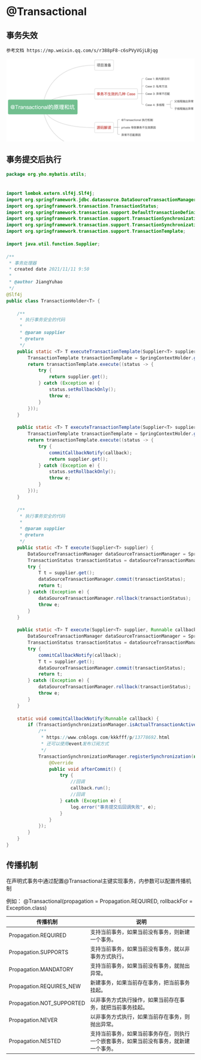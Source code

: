 # @Transactional

## 事务失效

```
参考文档 https://mp.weixin.qq.com/s/r388pF8-c6sPVyVGjLBjqg
```



![image-20221016173901140](assets/image-20221016173901140.png)

## 事务提交后执行

```java
package org.yho.mybatis.utils;


import lombok.extern.slf4j.Slf4j;
import org.springframework.jdbc.datasource.DataSourceTransactionManager;
import org.springframework.transaction.TransactionStatus;
import org.springframework.transaction.support.DefaultTransactionDefinition;
import org.springframework.transaction.support.TransactionSynchronizationAdapter;
import org.springframework.transaction.support.TransactionSynchronizationManager;
import org.springframework.transaction.support.TransactionTemplate;

import java.util.function.Supplier;

/**
 * 事务处理器
 * created date 2021/11/11 9:50
 *
 * @author JiangYuhao
 */
@Slf4j
public class TransactionHolder<T> {

    /**
     * 执行事务安全的代码
     *
     * @param supplier
     * @return
     */
    public static <T> T executeTransactionTemplate(Supplier<T> supplier) {
        TransactionTemplate transactionTemplate = SpringContextHolder.getBean(TransactionTemplate.class);
        return transactionTemplate.execute((status -> {
            try {
                return supplier.get();
            } catch (Exception e) {
                status.setRollbackOnly();
                throw e;
            }
        }));
    }

    public static <T> T executeTransactionTemplate(Supplier<T> supplier, Runnable callback) {
        TransactionTemplate transactionTemplate = SpringContextHolder.getBean(TransactionTemplate.class);
        return transactionTemplate.execute((status -> {
            try {
                commitCallbackNotify(callback);
                return supplier.get();
            } catch (Exception e) {
                status.setRollbackOnly();
                throw e;
            }
        }));
    }

    /**
     * 执行事务安全的代码
     *
     * @param supplier
     * @return
     */
    public static <T> T execute(Supplier<T> supplier) {
        DataSourceTransactionManager dataSourceTransactionManager = SpringContextHolder.getBean(DataSourceTransactionManager.class);
        TransactionStatus transactionStatus = dataSourceTransactionManager.getTransaction(new DefaultTransactionDefinition());
        try {
            T t = supplier.get();
            dataSourceTransactionManager.commit(transactionStatus);
            return t;
        } catch (Exception e) {
            dataSourceTransactionManager.rollback(transactionStatus);
            throw e;
        }
    }

    public static <T> T execute(Supplier<T> supplier, Runnable callback) {
        DataSourceTransactionManager dataSourceTransactionManager = SpringContextHolder.getBean(DataSourceTransactionManager.class);
        TransactionStatus transactionStatus = dataSourceTransactionManager.getTransaction(new DefaultTransactionDefinition());
        try {
            commitCallbackNotify(callback);
            T t = supplier.get();
            dataSourceTransactionManager.commit(transactionStatus);
            return t;
        } catch (Exception e) {
            dataSourceTransactionManager.rollback(transactionStatus);
            throw e;
        }
    }

    static void commitCallbackNotify(Runnable callback) {
        if (TransactionSynchronizationManager.isActualTransactionActive()) {
            /**
             * https://www.cnblogs.com/kkkfff/p/13778692.html
             * 还可以使用event发布订阅方式
             */
            TransactionSynchronizationManager.registerSynchronization(new TransactionSynchronizationAdapter() {
                @Override
                public void afterCommit() {
                    try {
                        //回调
                        callback.run();
                        //回调
                    } catch (Exception e) {
                        log.error("事务提交后回调失败", e);
                    }
                }
            });
        }
    }
}

```

## 传播机制

在声明式事务中通过配置@Transactional主键实现事务，内参数可以配置传播机制

例如：    @Transactional(propagation = Propagation.REQUIRED, rollbackFor = Exception.class)

| 传播机制                  | 说明                                                         |
| ------------------------- | ------------------------------------------------------------ |
| Propagation.REQUIRED      | 支持当前事务，如果当前没有事务，则新建一个事务。             |
| Propagation.SUPPORTS      | 支持当前事务，如果当前没有事务，就以非事务方式执行。         |
| Propagation.MANDATORY     | 支持当前事务，如果当前没有事务，就抛出异常。                 |
| Propagation.REQUIRES_NEW  | 新建事务，如果当前存在事务，把当前事务挂起。                 |
| Propagation.NOT_SUPPORTED | 以非事务方式执行操作，如果当前存在事务，就把当前事务挂起。   |
| Propagation.NEVER         | 以非事务方式执行，如果当前存在事务，则抛出异常。             |
| Propagation.NESTED        | 支持当前事务，如果当前事务存在，则执行一个嵌套事务，如果当前没有事务，就新建一个事务。 |

